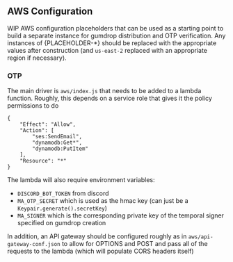 ## AWS Configuration

WIP AWS configuration placeholders that can be used as a starting point to
build a separate instance for gumdrop distribution and OTP verification. Any
instances of {PLACEHOLDER-*} should be replaced with the appropriate values
after construction (and `us-east-2` replaced with an appropriate region if
necessary).

### OTP
The main driver is `aws/index.js` that needs to be added to a lambda function.
Roughly, this depends on a service role that gives it the policy permissions to
do

```
{
    "Effect": "Allow",
    "Action": [
        "ses:SendEmail",
        "dynamodb:Get*",
        "dynamodb:PutItem"
    ],
    "Resource": "*"
}
```

The lambda will also require environment variables:

- `DISCORD_BOT_TOKEN` from discord
- `MA_OTP_SECRET` which is used as the hmac key (can just be a
  `Keypair.generate().secretKey`)
- `MA_SIGNER` which is the corresponding private key of the temporal signer
  specified on gumdrop creation

In addition, an API gateway should be configured roughly as in
`aws/api-gateway-conf.json` to allow for OPTIONS and POST and pass all of the
requests to the lambda (which will populate CORS headers itself)
